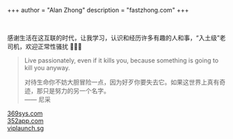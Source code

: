 +++
author = "Alan Zhong"
description = "fastzhong.com"
+++

<a href="https://twitter.com/fastzhong" target="_blank" rel="noopener"><i class="fab fa-twitter" aria-hidden="true"></i></a>&nbsp;&nbsp;&nbsp;
<a href="https://sg.linkedin.com/in/zhonglun" target="_blank" rel="noopener"><i class="fab fa-linkedin" aria-hidden="true"></i></a>&nbsp;&nbsp;&nbsp;
<a href="https://github.com/fastzhong" target="_blank" rel="noopener"><i class="fab fa-github" aria-hidden="true"></i></a>

感谢生活在这互联的时代，让我学习，认识和经历许多有趣的人和事，“入土级”老司机，欢迎正常性骚扰 🙋🏼‍♂️

> Live passionately, even if it kills you, because something is going to kill you anyway.
>
> 对待生命你不妨大胆冒险一点，因为好歹你要失去它。如果这世界上真有奇迹，那只是努力的另一个名字。  
> —— 尼采

[369sys.com](https://369sys.com)  
[352app.com](https://352app.com)  
[viplaunch.sg](https://viplaunch.sg)
